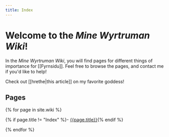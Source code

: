 ```yaml
---
title: Index
---
```


# Welcome to the *Mine Wyrtruman Wiki*!

In the *Mine Wyrtruman Wiki*, you will find pages for different things of importance for [[Fyrnsidu]]. Feel free to browse the pages, and contact me if you'd like to help!

Check out [[hrethe|this article]] on my favorite goddess!

## Pages

<div markdown=1 style="columns:auto auto">

{% for page in site.wiki %}

{% if page.title != "Index" %}- [{{page.title}}]({{page.url}}){% endif %}

{% endfor %}

</div>
